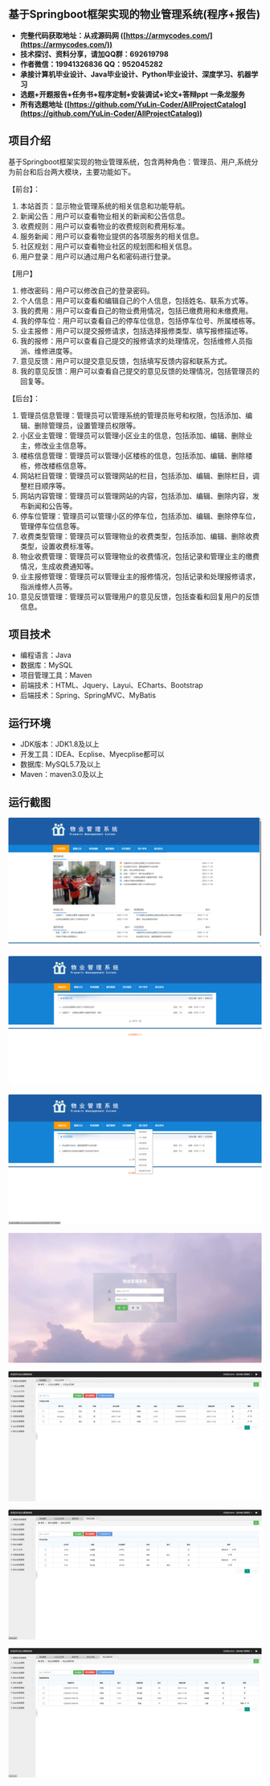 ## 基于Springboot框架实现的物业管理系统(程序+报告)

- <b>完整代码获取地址：从戎源码网 ([https://armycodes.com/](https://armycodes.com/))</b>
- <b>技术探讨、资料分享，请加QQ群：692619798</b> 
- <b>作者微信：19941326836  QQ：952045282</b> 
- <b>承接计算机毕业设计、Java毕业设计、Python毕业设计、深度学习、机器学习</b>
- <b>选题+开题报告+任务书+程序定制+安装调试+论文+答辩ppt 一条龙服务</b>
- <b>所有选题地址 ([https://github.com/YuLin-Coder/AllProjectCatalog](https://github.com/YuLin-Coder/AllProjectCatalog)) </b>

## 项目介绍
基于Springboot框架实现的物业管理系统，包含两种角色：管理员、用户,系统分为前台和后台两大模块，主要功能如下。

【前台】：
1. 本站首页：显示物业管理系统的相关信息和功能导航。
2. 新闻公告：用户可以查看物业相关的新闻和公告信息。
3. 收费规则：用户可以查看物业的收费规则和费用标准。
4. 服务新闻：用户可以查看物业提供的各项服务的相关信息。
5. 社区规划：用户可以查看物业社区的规划图和相关信息。
6. 用户登录：用户可以通过用户名和密码进行登录。


【用户】
1. 修改密码：用户可以修改自己的登录密码。
2. 个人信息：用户可以查看和编辑自己的个人信息，包括姓名、联系方式等。
3. 我的费用：用户可以查看自己的物业费用情况，包括已缴费用和未缴费用。
4. 我的停车位：用户可以查看自己的停车位信息，包括停车位号、所属楼栋等。
5. 业主报修：用户可以提交报修请求，包括选择报修类型、填写报修描述等。
6. 我的报修：用户可以查看自己提交的报修请求的处理情况，包括维修人员指派、维修进度等。
7. 意见反馈：用户可以提交意见反馈，包括填写反馈内容和联系方式。
8. 我的意见反馈：用户可以查看自己提交的意见反馈的处理情况，包括管理员的回复等。


【后台】：
1. 管理员信息管理：管理员可以管理系统的管理员账号和权限，包括添加、编辑、删除管理员，设置管理员权限等。
2. 小区业主管理：管理员可以管理小区业主的信息，包括添加、编辑、删除业主，修改业主信息等。
3. 楼栋信息管理：管理员可以管理小区楼栋的信息，包括添加、编辑、删除楼栋，修改楼栋信息等。
4. 网站栏目管理：管理员可以管理网站的栏目，包括添加、编辑、删除栏目，调整栏目顺序等。
5. 网站内容管理：管理员可以管理网站的内容，包括添加、编辑、删除内容，发布新闻和公告等。
6. 停车位管理：管理员可以管理小区的停车位，包括添加、编辑、删除停车位，管理停车位信息等。
7. 收费类型管理：管理员可以管理物业的收费类型，包括添加、编辑、删除收费类型，设置收费标准等。
8. 物业收费管理：管理员可以管理物业的收费情况，包括记录和管理业主的缴费情况，生成收费通知等。
9. 业主报修管理：管理员可以管理业主的报修情况，包括记录和处理报修请求，指派维修人员等。
10. 意见反馈管理：管理员可以管理用户的意见反馈，包括查看和回复用户的反馈信息。

## 项目技术
- 编程语言：Java
- 数据库：MySQL
- 项目管理工具：Maven
- 前端技术：HTML、Jquery、Layui、ECharts、Bootstrap
- 后端技术：Spring、SpringMVC、MyBatis

## 运行环境
- JDK版本：JDK1.8及以上
- 开发工具：IDEA、Ecplise、Myecplise都可以
- 数据库: MySQL5.7及以上
- Maven：maven3.0及以上

## 运行截图
![](screenshot/1.png)

![](screenshot/2.png)

![](screenshot/3.png)

![](screenshot/4.png)

![](screenshot/5.png)

![](screenshot/6.png)

![](screenshot/7.png)
